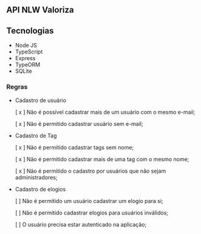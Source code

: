 ## API NLW Valoriza

## Tecnologias

 - Node JS
 - TypeScript
 - Express
 - TypeORM
 - SQLite 

### Regras

- Cadastro de usuário

    [ x ] Não é possível cadastrar mais de um usuário com o mesmo e-mail;

    [ x ] Não é permitido cadastrar usuário sem e-mail;

- Cadastro de Tag

    [ x ] Não é permitido cadastrar tags sem nome;

    [ x ] Não é permitido cadastrar mais de uma tag com o mesmo nome;

    [ x ] Não é permitido o cadastro por usuários que não sejam administradores;

- Cadastro de elogios

    [ ] Não é permitido um usuário cadastrar um elogio para si;

    [ ] Não é permitido cadastrar elogios para usuários inválidos;

    [ ] O usuário precisa estar autenticado na aplicação;